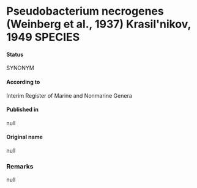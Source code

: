 Pseudobacterium necrogenes (Weinberg et al., 1937) Krasil'nikov, 1949 SPECIES
=======

#### Status
SYNONYM

#### According to
Interim Register of Marine and Nonmarine Genera

#### Published in
null

#### Original name
null

### Remarks
null